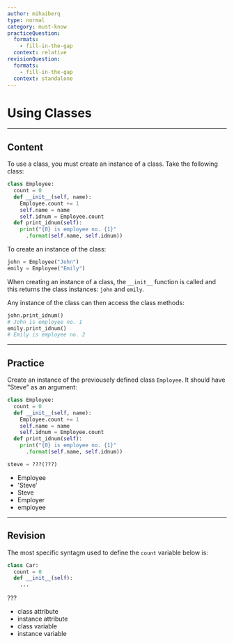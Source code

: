```yaml
---
author: mihaiberq
type: normal
category: must-know
practiceQuestion:
  formats:
    - fill-in-the-gap
  context: relative
revisionQuestion:
  formats:
    - fill-in-the-gap
  context: standalone
---
```


# Using Classes


---

## Content

To use a class, you must create an instance of a class. Take the following class:

```python
class Employee:
  count = 0
  def __init__(self, name):
    Employee.count += 1
    self.name = name
    self.idnum = Employee.count
  def print_idnum(self):
    print("{0} is employee no. {1}"
      .format(self.name, self.idnum))
```

To create an instance of the class:

```python
john = Employee("John")
emily = Employee("Emily")
```

When creating an instance of a class, the `__init__` function is called and this returns the class instances: `john` and `emily`.

Any instance of the class can then access the class methods:

```python
john.print_idnum()
# John is employee no. 1
emily.print_idnum()
# Emily is employee no. 2
```


---

## Practice

Create an instance of the previousely defined class `Employee`. It should have "Steve" as an argument:

```python
class Employee:
  count = 0
  def __init__(self, name):
    Employee.count += 1
    self.name = name
    self.idnum = Employee.count
  def print_idnum(self):
    print("{0} is employee no. {1}"
      .format(self.name, self.idnum))

steve = ???(???)
```

- Employee
- 'Steve'
- Steve
- Employer
- employee


---

## Revision

The most specific syntagm used to define the `count` variable below is:

```python
class Car:
  count = 0
  def __init__(self):
    ...
```

???

- class attribute
- instance attribute
- class variable
- instance variable
 
